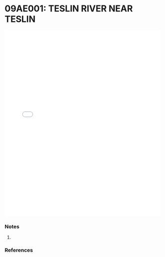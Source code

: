 # 09AE001: TESLIN RIVER NEAR TESLIN

<iframe src="/_static/stations/09AE001_fdc.html" width="100%" height="600" frameborder="0"></iframe>

### Notes
1. 

### References

